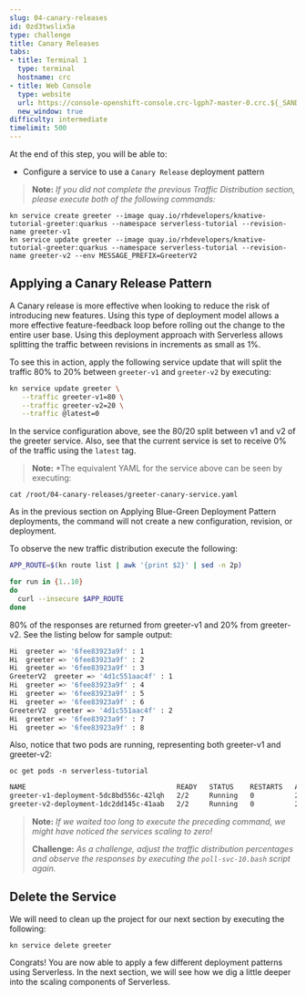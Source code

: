 ```yaml
---
slug: 04-canary-releases
id: 0zd3twslix5a
type: challenge
title: Canary Releases
tabs:
- title: Terminal 1
  type: terminal
  hostname: crc
- title: Web Console
  type: website
  url: https://console-openshift-console.crc-lgph7-master-0.crc.${_SANDBOX_ID}.instruqt.io
  new_window: true
difficulty: intermediate
timelimit: 500
---
```

At the end of this step, you will be able to:
- Configure a service to use a `Canary Release` deployment pattern

> **Note:** *If you did not complete the previous Traffic Distribution section, please execute both of the following commands:*

```
kn service create greeter --image quay.io/rhdevelopers/knative-tutorial-greeter:quarkus --namespace serverless-tutorial --revision-name greeter-v1
kn service update greeter --image quay.io/rhdevelopers/knative-tutorial-greeter:quarkus --namespace serverless-tutorial --revision-name greeter-v2 --env MESSAGE_PREFIX=GreeterV2
```

## Applying a Canary Release Pattern
A Canary release is more effective when looking to reduce the risk of introducing new features. Using this type of deployment model allows a more effective feature-feedback loop before rolling out the change to the entire user base. Using this deployment approach with Serverless allows splitting the traffic between revisions in increments as small as 1%.

To see this in action, apply the following service update that will split the traffic 80% to 20% between `greeter-v1` and `greeter-v2` by executing:

```bash
kn service update greeter \
   --traffic greeter-v1=80 \
   --traffic greeter-v2=20 \
   --traffic @latest=0
```

In the service configuration above, see the 80/20 split between v1 and v2 of the greeter service. Also, see that the current service is set to receive 0% of the traffic using the `latest` tag.

> **Note:** *The equivalent YAML for the service above can be seen by executing:

```
cat /root/04-canary-releases/greeter-canary-service.yaml
```

As in the previous section on Applying Blue-Green Deployment Pattern deployments, the command will not create a new configuration, revision, or deployment.

To observe the new traffic distribution execute the following:

```bash
APP_ROUTE=$(kn route list | awk '{print $2}' | sed -n 2p)

for run in {1..10}
do
  curl --insecure $APP_ROUTE
done
```

80% of the responses are returned from greeter-v1 and 20% from greeter-v2. See the listing below for sample output:

```bash
Hi  greeter => '6fee83923a9f' : 1
Hi  greeter => '6fee83923a9f' : 2
Hi  greeter => '6fee83923a9f' : 3
GreeterV2  greeter => '4d1c551aac4f' : 1
Hi  greeter => '6fee83923a9f' : 4
Hi  greeter => '6fee83923a9f' : 5
Hi  greeter => '6fee83923a9f' : 6
GreeterV2  greeter => '4d1c551aac4f' : 2
Hi  greeter => '6fee83923a9f' : 7
Hi  greeter => '6fee83923a9f' : 8
```

Also, notice that two pods are running, representing both greeter-v1 and greeter-v2:

```
oc get pods -n serverless-tutorial
```

```bash
NAME                                     READY   STATUS    RESTARTS   AGE
greeter-v1-deployment-5dc8bd556c-42lqh   2/2     Running   0          29s
greeter-v2-deployment-1dc2dd145c-41aab   2/2     Running   0          20s
```

> **Note:** *If we waited too long to execute the preceding command, we might have noticed the services scaling to zero!*
>
> **Challenge:** *As a challenge, adjust the traffic distribution percentages and observe the responses by executing the `poll-svc-10.bash` script again.*

## Delete the Service

We will need to clean up the project for our next section by executing the following:

```
kn service delete greeter
```

Congrats! You are now able to apply a few different deployment patterns using Serverless. In the next section, we will see how we dig a little deeper into the scaling components of Serverless.
